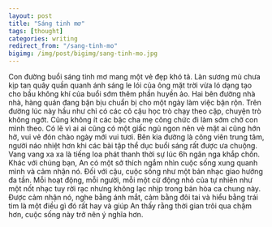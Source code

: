 ```yaml
---
layout: post
title: "Sáng tinh mơ"
tags: [thought]
categories: writing
redirect_from: "/sang-tinh-mo"
bigimg: /img/post/bigimg/sang-tinh-mo.jpg
---
```


Con đường buổi sáng tinh mơ mang một vẻ đẹp khó tả. Làn sương mù chưa kịp tan quây quần quanh ánh sáng le lói của ông mặt trời vừa ló dạng tạo cho bầu không khí của buổi sớm thêm phần huyền ảo. Hai bên đường nhà nhà, hàng quán đang bận bịu chuẩn bị cho một ngày làm việc bận rộn. Trên đường lúc này hầu như chỉ có các cô cậu học trò chạy theo cặp, chuyện trò không ngớt. Cũng không ít các bậc cha mẹ công chức đi làm sớm chở con mình theo. Có lẽ vì ai ai cũng có một giấc ngủ ngon nên vẻ mặt ai cũng hớn hở, vui vẻ đón chào ngày mới vui tươi. Bên kia đường là công viên trung tâm, người náo nhiệt hơn khi các bài tập thể dục buổi sáng rất được ưa chuộng. Vang vang xa xa là tiếng loa phát thanh thời sự lúc 6h ngân nga khắp chốn. Khác với chúng bạn, An có một sở thích ngắm nhìn cuộc sống xung quanh mình và cảm nhận nó. Đối với cậu, cuộc sống như một bản nhạc giao hưởng đa tần. Mỗi hoạt động, mỗi người, mỗi một cử động nhỏ của tự nhiên như một nốt nhạc tuy rời rạc nhưng không lạc nhịp trong bản hòa ca chung này. Được cảm nhận nó, nghe bằng ánh mắt, cảm bằng đôi tai và hiểu bằng trái tim là một điều gì đó rất hay và giúp An thấy rằng thời gian trôi qua chậm hơn, cuộc sống này trở nên ý nghĩa hơn.
